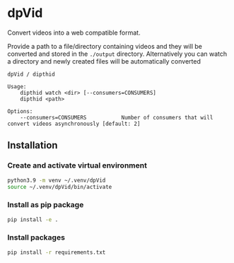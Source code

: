 # dpVid

Convert videos into a web compatible format. 

Provide a path to a file/directory containing videos and they will be converted and stored in the `./output` directory.
Alternatively you can watch a directory and newly created files will be automatically converted

```
dpVid / dipthid

Usage:
    dipthid watch <dir> [--consumers=CONSUMERS]
    dipthid <path>

Options:
    --consumers=CONSUMERS           Number of consumers that will convert videos asynchronously [default: 2]
```

## Installation

### Create and activate virtual environment

```bash
python3.9 -m venv ~/.venv/dpVid
source ~/.venv/dpVid/bin/activate
```

### Install as pip package

```bash
pip install -e .
```

### Install packages

```bash
pip install -r requirements.txt
```
